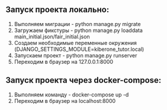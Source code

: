 ## Запуск проекта локально:
1. Выполняем миграции - python manage.py migrate
2. Загружаем фикстуры - python manage.py loaddata main_initial.json/fair_initial.json
3. Создаем необходимые переменные окружения (DJANGO_SETTINGS_MODULE=kiberone_tutor.local)
4. Запускаем проект - python manage.py runserver
5. Переходим в браузер на 127.0.0.1:8000

## Запуск проекта через docker-compose:
1. Выполняем команду - docker-compose up -d  
2. Переходим в браузер на localhost:8000
